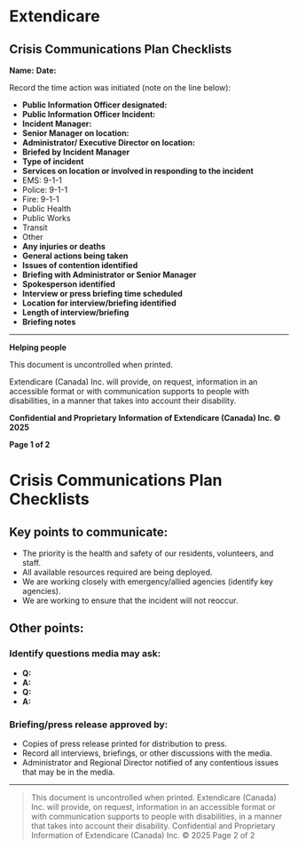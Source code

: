 # Extendicare
## Crisis Communications Plan Checklists

**Name:**                                                       **Date:**

Record the time action was initiated (note on the line below):

- **Public Information Officer designated:**
- **Public Information Officer Incident:**
- **Incident Manager:**
- **Senior Manager on location:**
- **Administrator/ Executive Director on location:**
- **Briefed by Incident Manager**
- **Type of incident**
- **Services on location or involved in responding to the incident**
- EMS: 9-1-1
- Police: 9-1-1
- Fire: 9-1-1
- Public Health
- Public Works
- Transit
- Other
- **Any injuries or deaths**
- **General actions being taken**
- **Issues of contention identified**
- **Briefing with Administrator or Senior Manager**
- **Spokesperson identified**
- **Interview or press briefing time scheduled**
- **Location for interview/briefing identified**
- **Length of interview/briefing**
- **Briefing notes**

----

**Helping people**

This document is uncontrolled when printed.

Extendicare (Canada) Inc. will provide, on request, information in an accessible format or with communication supports to people with disabilities, in a manner that takes into account their disability.

**Confidential and Proprietary Information of Extendicare (Canada) Inc. © 2025**

**Page 1 of 2**

# Crisis Communications Plan Checklists

## Key points to communicate:
- The priority is the health and safety of our residents, volunteers, and staff.
- All available resources required are being deployed.
- We are working closely with emergency/allied agencies (identify key agencies).
- We are working to ensure that the incident will not reoccur.

## Other points:
### Identify questions media may ask:
- **Q:**
- **A:**
- **Q:**
- **A:**

### Briefing/press release approved by:
- Copies of press release printed for distribution to press.
- Record all interviews, briefings, or other discussions with the media.
- Administrator and Regional Director notified of any contentious issues that may be in the media.

----

> This document is uncontrolled when printed.
> Extendicare (Canada) Inc. will provide, on request, information in an accessible format or with communication supports to people with disabilities, in a manner that takes into account their disability.
> Confidential and Proprietary Information of Extendicare (Canada) Inc. © 2025
> Page 2 of 2